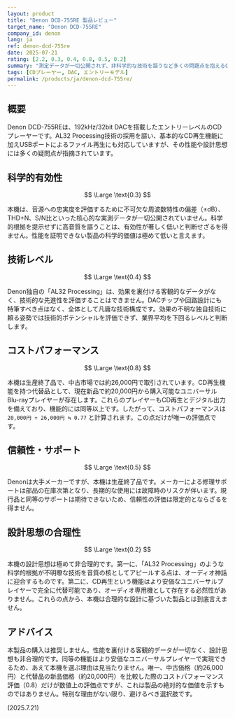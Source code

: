 ```yaml
---
layout: product
title: "Denon DCD-755RE 製品レビュー"
target_name: "Denon DCD-755RE"
company_id: denon
lang: ja
ref: denon-dcd-755re
date: 2025-07-21
rating: [2.2, 0.3, 0.4, 0.8, 0.5, 0.2]
summary: "測定データが一切公開されず、非科学的な技術を謳うなど多くの問題点を抱えるCDプレーヤー。生産終了品のためサポートにも懸念があり、専用機としての価値はほとんど見いだせない。唯一、中古市場での価格がコストパフォーマンスを辛うじて支えている。"
tags: [CDプレーヤー, DAC, エントリーモデル]
permalink: /products/ja/denon-dcd-755re/
---
```


## 概要

Denon DCD-755REは、192kHz/32bit DACを搭載したエントリーレベルのCDプレーヤーです。AL32 Processing技術の採用を謳い、基本的なCD再生機能に加えUSBポートによるファイル再生にも対応していますが、その性能や設計思想には多くの疑問点が指摘されています。

## 科学的有効性

$$ \Large \text{0.3} $$

本機は、音源への忠実度を評価するために不可欠な周波数特性の偏差（±dB）、THD+N、S/N比といった核心的な実測データが一切公開されていません。科学的根拠を提示せずに高音質を謳うことは、有効性が著しく低いと判断せざるを得ません。性能を証明できない製品の科学的価値は極めて低いと言えます。

## 技術レベル

$$ \Large \text{0.4} $$

Denon独自の「AL32 Processing」は、効果を裏付ける客観的なデータがなく、技術的な先進性を評価することはできません。DACチップや回路設計にも特筆すべき点はなく、全体として凡庸な技術構成です。効果の不明な独自技術に頼る姿勢では技術的ポテンシャルを評価できず、業界平均を下回るレベルと判断します。

## コストパフォーマンス

$$ \Large \text{0.8} $$

本機は生産終了品で、中古市場では約26,000円で取引されています。CD再生機能を持つ代替品として、現在新品で約20,000円から購入可能なユニバーサルBlu-rayプレイヤーが存在します。これらのプレイヤーもCD再生とデジタル出力を備えており、機能的には同等以上です。したがって、コストパフォーマンスは `20,000円 ÷ 26,000円 ≒ 0.77` と計算されます。この点だけが唯一の評価点です。

## 信頼性・サポート

$$ \Large \text{0.5} $$

Denonは大手メーカーですが、本機は生産終了品です。メーカーによる修理サポートは部品の在庫次第となり、長期的な使用には故障時のリスクが伴います。現行品と同等のサポートは期待できないため、信頼性の評価は限定的とならざるを得ません。

## 設計思想の合理性

$$ \Large \text{0.2} $$

本機の設計思想は極めて非合理的です。第一に、「AL32 Processing」のような科学的根拠が不明瞭な技術を音質の核としてアピールする点は、オーディオ神話に迎合するものです。第二に、CD再生という機能はより安価なユニバーサルプレイヤーで完全に代替可能であり、オーディオ専用機として存在する必然性がありません。これらの点から、本機は合理的な設計に基づいた製品とは到底言えません。

## アドバイス

本製品の購入は推奨しません。性能を裏付ける客観的データが一切なく、設計思想も非合理的です。同等の機能はより安価なユニバーサルプレイヤーで実現できるため、あえて本機を選ぶ理由は見当たりません。唯一、中古価格（約26,000円）と代替品の新品価格（約20,000円）を比較した際のコストパフォーマンス評価（0.8）だけが数値上の評価点ですが、これは製品の絶対的な価値を示すものではありません。特別な理由がない限り、避けるべき選択肢です。

(2025.7.21)
